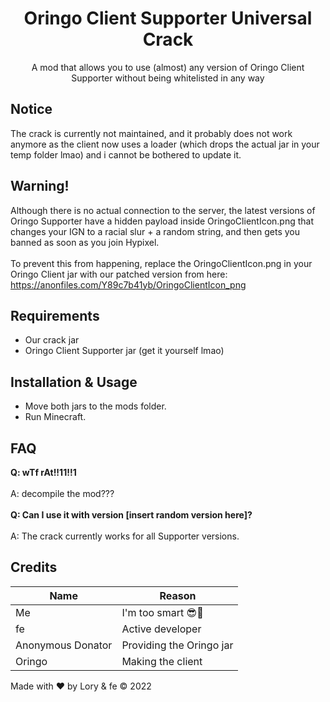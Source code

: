 <h1 align="center">Oringo Client Supporter Universal Crack</h1>
<p align="center">A mod that allows you to use (almost) any version of Oringo Client Supporter without being whitelisted in any way</p>

## Notice
The crack is currently not maintained, and it probably does not work anymore
as the client now uses a loader (which drops the actual jar in your temp folder lmao)
and i cannot be bothered to update it.

## Warning!
Although there is no actual connection to the server,
the latest versions of Oringo Supporter have a hidden payload
inside OringoClientIcon.png that changes your IGN to
a racial slur + a random string, and then gets you
banned as soon as you join Hypixel.\
\
To prevent this from happening, replace the OringoClientIcon.png
in your Oringo Client jar with our patched version from here: https://anonfiles.com/Y89c7b41yb/OringoClientIcon_png

## Requirements
- Our crack jar
- Oringo Client Supporter jar (get it yourself lmao)

## Installation & Usage
- Move both jars to the mods folder.
- Run Minecraft.


## FAQ
**Q: wTf rAt!!11!!1**\
\
A: decompile the mod???\
\
**Q: Can I use it with version [insert random version here]?**\
\
A: The crack currently works for all Supporter versions.


## Credits
| Name                 | Reason                       |
|----------------------|------------------------------|
| Me                   | I'm too smart 😎💪           |
| fe                   | Active developer             |
| Anonymous Donator    | Providing the Oringo jar     |
| Oringo               | Making the client    <br/>   |

Made with ❤ by Lory & fe © 2022
